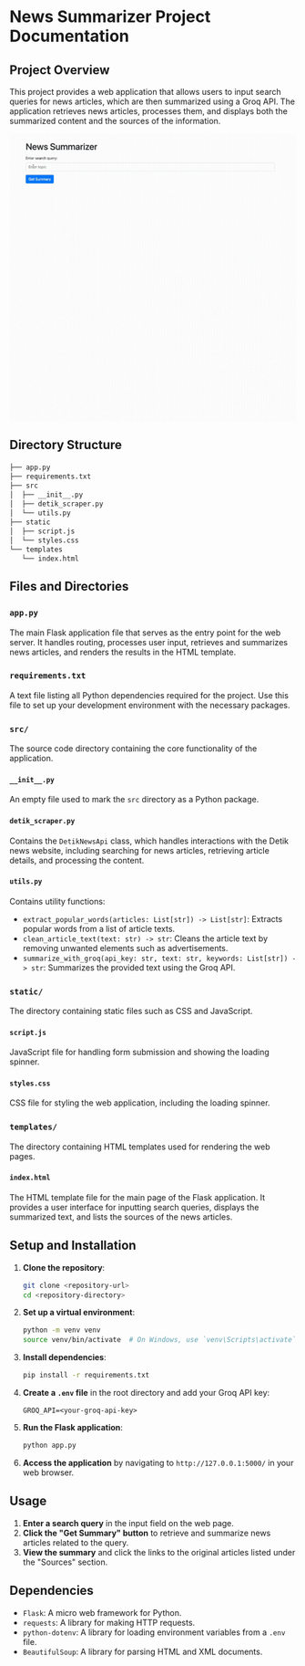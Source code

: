 # News Summarizer Project Documentation

## Project Overview

This project provides a web application that allows users to input search queries for news articles, which are then summarized using a Groq API. The application retrieves news articles, processes them, and displays both the summarized content and the sources of the information.

<div>
  <img align="center" src="references/example.gif">
</div>

## Directory Structure

```plaintext
├── app.py
├── requirements.txt
├── src
│  ├── __init__.py
│  ├── detik_scraper.py
│  └── utils.py
├── static
│  ├── script.js
│  └── styles.css
└── templates
   └── index.html
```

## Files and Directories

### `app.py`

The main Flask application file that serves as the entry point for the web server. It handles routing, processes user input, retrieves and summarizes news articles, and renders the results in the HTML template.

### `requirements.txt`

A text file listing all Python dependencies required for the project. Use this file to set up your development environment with the necessary packages.

### `src/`

The source code directory containing the core functionality of the application.

#### `__init__.py`

An empty file used to mark the `src` directory as a Python package.

#### `detik_scraper.py`

Contains the `DetikNewsApi` class, which handles interactions with the Detik news website, including searching for news articles, retrieving article details, and processing the content.

#### `utils.py`

Contains utility functions:
- `extract_popular_words(articles: List[str]) -> List[str]`: Extracts popular words from a list of article texts.
- `clean_article_text(text: str) -> str`: Cleans the article text by removing unwanted elements such as advertisements.
- `summarize_with_groq(api_key: str, text: str, keywords: List[str]) -> str`: Summarizes the provided text using the Groq API.

### `static/`

The directory containing static files such as CSS and JavaScript.

#### `script.js`

JavaScript file for handling form submission and showing the loading spinner.

#### `styles.css`

CSS file for styling the web application, including the loading spinner.

### `templates/`

The directory containing HTML templates used for rendering the web pages.

#### `index.html`

The HTML template file for the main page of the Flask application. It provides a user interface for inputting search queries, displays the summarized text, and lists the sources of the news articles.

## Setup and Installation

1. **Clone the repository**:

   ```bash
   git clone <repository-url>
   cd <repository-directory>
   ```

2. **Set up a virtual environment**:

   ```bash
   python -m venv venv
   source venv/bin/activate  # On Windows, use `venv\Scripts\activate`
   ```

3. **Install dependencies**:

   ```bash
   pip install -r requirements.txt
   ```

4. **Create a `.env` file** in the root directory and add your Groq API key:

   ```plaintext
   GROQ_API=<your-groq-api-key>
   ```

5. **Run the Flask application**:

   ```bash
   python app.py
   ```

6. **Access the application** by navigating to `http://127.0.0.1:5000/` in your web browser.

## Usage

1. **Enter a search query** in the input field on the web page.
2. **Click the "Get Summary" button** to retrieve and summarize news articles related to the query.
3. **View the summary** and click the links to the original articles listed under the "Sources" section.

## Dependencies

- `Flask`: A micro web framework for Python.
- `requests`: A library for making HTTP requests.
- `python-dotenv`: A library for loading environment variables from a `.env` file.
- `BeautifulSoup`: A library for parsing HTML and XML documents.
